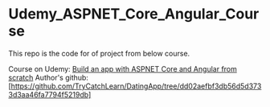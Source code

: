 # Udemy_ASPNET_Core_Angular_Course

This repo is the code for of project from below course.

Course on Udemy: [Build an app with ASPNET Core and Angular from scratch](https://www.udemy.com/course/build-an-app-with-aspnet-core-and-angular-from-scratch/)
Author's github: [https://github.com/TryCatchLearn/DatingApp/tree/dd02aefbf3db56d5d3733d3aa46fa7794f5219db]

